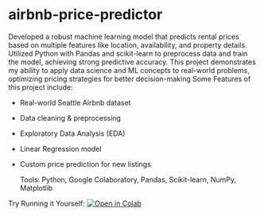 # airbnb-price-predictor
Developed a robust machine learning model that predicts rental prices based on multiple features like location, availability, and property details. Utilized Python with Pandas and scikit-learn to preprocess data and train the model, achieving strong predictive accuracy. This project demonstrates my ability to apply data science and ML concepts to real-world problems, optimizing pricing strategies for better decision-making
Some Features of this project include:
- Real-world Seattle Airbnb dataset 
- Data cleaning & preprocessing
- Exploratory Data Analysis (EDA)
- Linear Regression model
- Custom price prediction for new listings

  Tools: Python, Google Colaboratory, Pandas, Scikit-learn, NumPy, Matplotlib
  
Try Running it Yourself:
[![Open in Colab](https://colab.research.google.com/assets/colab-badge.svg)](https://colab.research.google.com/github/lloyduk/airbnb-price-predictor/blob/main/Airbnb_Price_Predictor.ipynb)



